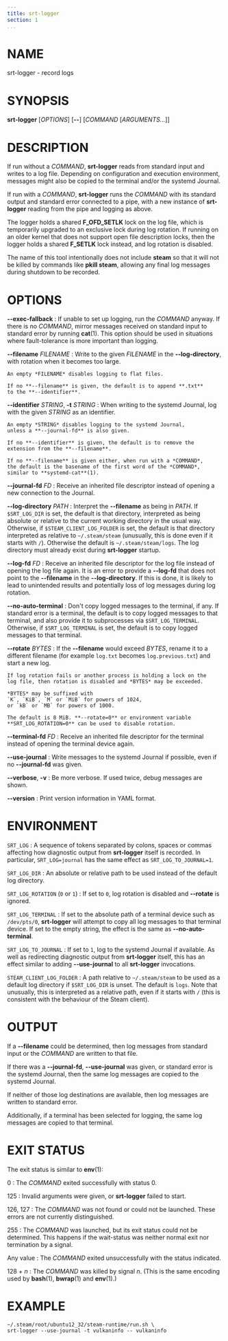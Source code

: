 ```yaml
---
title: srt-logger
section: 1
...
```


<!-- This document:
Copyright © 2024 Collabora Ltd.
SPDX-License-Identifier: MIT
-->

# NAME

srt-logger - record logs

# SYNOPSIS

**srt-logger**
[*OPTIONS*]
[**--**]
[*COMMAND* [*ARGUMENTS...*]]

# DESCRIPTION

If run without a *COMMAND*, **srt-logger** reads from standard input
and writes to a log file.
Depending on configuration and execution environment, messages might also
be copied to the terminal and/or the systemd Journal.

If run with a *COMMAND*, **srt-logger** runs the *COMMAND* with its
standard output and standard error connected to a pipe, with a new
instance of **srt-logger** reading from the pipe and logging as above.

The logger holds a shared **F_OFD_SETLK** lock on the log file, which is
temporarily upgraded to an exclusive lock during log rotation.
If running on an older kernel that does not support open file description
locks, then the logger holds a shared **F_SETLK** lock instead, and log
rotation is disabled.

The name of this tool intentionally does not include **steam** so that
it will not be killed by commands like **pkill steam**, allowing any
final log messages during shutdown to be recorded.

# OPTIONS

**--exec-fallback**
:   If unable to set up logging, run the *COMMAND* anyway.
    If there is no *COMMAND*, mirror messages received on standard input
    to standard error by running **cat**(1).
    This option should be used in situations where fault-tolerance is
    more important than logging.

**--filename** *FILENAME*
:   Write to the given *FILENAME* in the **--log-directory**,
    with rotation when it becomes too large.

    An empty *FILENAME* disables logging to flat files.

    If no **--filename** is given, the default is to append **.txt**
    to the **--identifier**.

**--identifier** *STRING*, **-t** *STRING*
:   When writing to the systemd Journal, log with the given *STRING*
    as an identifier.

    An empty *STRING* disables logging to the systemd Journal,
    unless a **--journal-fd** is also given.

    If no **--identifier** is given, the default is to remove the
    extension from the **--filename**.

    If no **--filename** is given either, when run with a *COMMAND*,
    the default is the basename of the first word of the *COMMAND*,
    similar to **systemd-cat**(1).

**--journal-fd** *FD*
:   Receive an inherited file descriptor instead of opening a new connection
    to the Journal.

**--log-directory** *PATH*
:   Interpret the **--filename** as being in *PATH*.
    If `$SRT_LOG_DIR` is set, the default is that directory,
    interpreted as being absolute or relative to the current working
    directory in the usual way.
    Otherwise, if `$STEAM_CLIENT_LOG_FOLDER` is set, the default is
    that directory interpreted as relative to `~/.steam/steam` (unusually,
    this is done even if it starts with `/`).
    Otherwise the default is `~/.steam/steam/logs`.
    The log directory must already exist during **srt-logger** startup.

**--log-fd** *FD*
:   Receive an inherited file descriptor for the log file instead of
    opening the log file again.
    It is an error to provide a **--log-fd** that does not point to the
    **--filename** in the **--log-directory**.
    If this is done, it is likely to lead to unintended results and
    potentially loss of log messages during log rotation.

**--no-auto-terminal**
:   Don't copy logged messages to the terminal, if any.
    If standard error is a terminal, the default is to copy logged messages
    to that terminal, and also provide it to subprocesses via
    `$SRT_LOG_TERMINAL`.
    Otherwise, if `$SRT_LOG_TERMINAL` is set, the default is to copy logged
    messages to that terminal.

**--rotate** *BYTES*
:   If the **--filename** would exceed *BYTES*, rename it to a different
    filename (for example `log.txt` becomes `log.previous.txt`)
    and start a new log.

    If log rotation fails or another process is holding a lock on the
    log file, then rotation is disabled and *BYTES* may be exceeded.

    *BYTES* may be suffixed with
    `K`, `KiB`, `M` or `MiB` for powers of 1024,
    or `kB` or `MB` for powers of 1000.

    The default is 8 MiB. **--rotate=0** or environment variable
    **SRT_LOG_ROTATION=0** can be used to disable rotation.

**--terminal-fd** *FD*
:   Receive an inherited file descriptor for the terminal instead of
    opening the terminal device again.

**--use-journal**
:   Write messages to the systemd Journal if possible, even if no
    **--journal-fd** was given.

**--verbose**, **-v**
:   Be more verbose. If used twice, debug messages are shown.

**--version**
:   Print version information in YAML format.

# ENVIRONMENT

`SRT_LOG`
:   A sequence of tokens separated by colons, spaces or commas
    affecting how diagnostic output from **srt-logger** itself is recorded.
    In particular, `SRT_LOG=journal` has the same effect as
    `SRT_LOG_TO_JOURNAL=1`.

`SRT_LOG_DIR`
:   An absolute or relative path to be used instead of the default
    log directory.

`SRT_LOG_ROTATION` (`0` or `1`)
:   If set to `0`, log rotation is disabled and **--rotate** is ignored.

`SRT_LOG_TERMINAL`
:   If set to the absolute path of a terminal device such as `/dev/pts/0`,
    **srt-logger** will attempt to copy all log messages to that
    terminal device.
    If set to the empty string, the effect is the same as
    **--no-auto-terminal**.

`SRT_LOG_TO_JOURNAL`
:   If set to `1`, log to the systemd Journal if available.
    As well as redirecting diagnostic output from **srt-logger** itself,
    this has an effect similar to adding
    **--use-journal** to all **srt-logger** invocations.

`STEAM_CLIENT_LOG_FOLDER`
:   A path relative to `~/.steam/steam` to be used as a default log
    directory if `$SRT_LOG_DIR` is unset.
    The default is `logs`.
    Note that unusually, this is interpreted as a relative path, even if
    it starts with `/` (this is consistent with the behaviour of the
    Steam client).

# OUTPUT

If a **--filename** could be determined, then log messages from standard
input or the *COMMAND* are written to that file.

If there was a **--journal-fd**, **--use-journal** was given, or standard
error is the systemd Journal, then the same log messages are copied to the
systemd Journal.

If neither of those log destinations are available, then log messages
are written to standard error.

Additionally, if a terminal has been selected for logging, the same
log messages are copied to that terminal.

# EXIT STATUS

The exit status is similar to **env**(1):

0
:   The *COMMAND* exited successfully with status 0.

125
:   Invalid arguments were given, or **srt-logger** failed to start.

126, 127
:   The *COMMAND* was not found or could not be launched.
    These errors are not currently distinguished.

255
:   The *COMMAND* was launched, but its exit status could not be
    determined. This happens if the wait-status was neither
    normal exit nor termination by a signal.

Any value
:   The *COMMAND* exited unsuccessfully with the status indicated.

128 + *n*
:   The *COMMAND* was killed by signal *n*.
    (This is the same encoding used by **bash**(1), **bwrap**(1) and
    **env**(1).)

# EXAMPLE

    ~/.steam/root/ubuntu12_32/steam-runtime/run.sh \
    srt-logger --use-journal -t vulkaninfo -- vulkaninfo

<!-- vim:set sw=4 sts=4 et: -->
